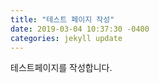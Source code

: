 ```yaml
---
title: "테스트 페이지 작성"
date: 2019-03-04 10:37:30 -0400
categories: jekyll update
---
```


테스트페이지를 작성합니다.
